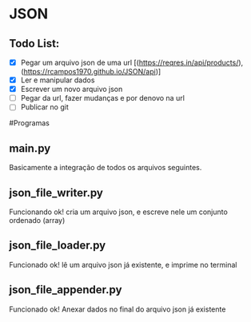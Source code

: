 # JSON

## Todo List:
- [x] Pegar um arquivo json de uma url [(https://reqres.in/api/products/), (https://rcampos1970.github.io/JSON/api)]
- [x] Ler e manipular dados 
- [x] Escrever um novo arquivo json
- [ ] Pegar da url, fazer mudanças e por denovo na url
- [ ] Publicar no git

#Programas
## main.py
Basicamente a integração de todos os arquivos seguintes.
## json_file_writer.py
Funcionando ok! cria um arquivo json, e escreve nele um conjunto ordenado (array)
## json_file_loader.py
Funcionado ok! lê um arquivo json já existente, e imprime no terminal
## json_file_appender.py
Funcionado ok! Anexar dados no final do arquivo json já existente
